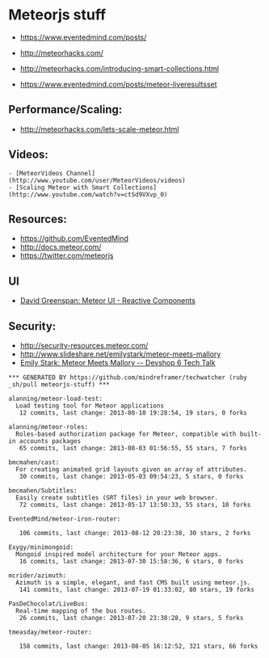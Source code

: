 # Meteorjs stuff

  - https://www.eventedmind.com/posts/
  - http://meteorhacks.com/

  - http://meteorhacks.com/introducing-smart-collections.html
  - https://www.eventedmind.com/posts/meteor-liveresultsset


## Performance/Scaling:
  - http://meteorhacks.com/lets-scale-meteor.html

## Videos:
    - [MeteorVideos Channel](http://www.youtube.com/user/MeteorVideos/videos)
    - [Scaling Meteor with Smart Collections](http://www.youtube.com/watch?v=ctSd9VXvp_0)


## Resources:
  - https://github.com/EventedMind
  - http://docs.meteor.com/
  - https://twitter.com/meteorjs


## UI
  - [David Greenspan: Meteor UI - Reactive Components](http://www.youtube.com/watch?v=pGQ-ax5cFnk)

## Security:
  - http://security-resources.meteor.com/
  - http://www.slideshare.net/emilystark/meteor-meets-mallory
  - [Emily Stark: Meteor Meets Mallory -- Devshop 6 Tech Talk](http://www.youtube.com/watch?v=79uMp-S23MA)



<!-- PROJECTS_LIST_START -->
    *** GENERATED BY https://github.com/mindreframer/techwatcher (ruby _sh/pull meteorjs-stuff) *** 

    alanning/meteor-load-test:
      Load testing tool for Meteor applications
       12 commits, last change: 2013-08-10 19:28:54, 19 stars, 0 forks

    alanning/meteor-roles:
      Roles-based authorization package for Meteor, compatible with built-in accounts packages
       65 commits, last change: 2013-08-03 01:56:55, 55 stars, 7 forks

    bmcmahen/cast:
      For creating animated grid layouts given an array of attributes.
       30 commits, last change: 2013-05-03 09:54:23, 5 stars, 0 forks

    bmcmahen/Subtitles:
      Easily create subtitles (SRT files) in your web browser.
       72 commits, last change: 2013-05-17 13:50:33, 55 stars, 10 forks

    EventedMind/meteor-iron-router:

       106 commits, last change: 2013-08-12 20:23:38, 30 stars, 2 forks

    Exygy/minimongoid:
      Mongoid inspired model architecture for your Meteor apps.
       16 commits, last change: 2013-07-30 15:58:36, 6 stars, 0 forks

    mcrider/azimuth:
      Azimuth is a simple, elegant, and fast CMS built using meteor.js.
       141 commits, last change: 2013-07-19 01:33:02, 80 stars, 19 forks

    PasDeChocolat/LiveBus:
      Real-time mapping of the bus routes.
       26 commits, last change: 2013-07-20 23:38:28, 9 stars, 5 forks

    tmeasday/meteor-router:

       158 commits, last change: 2013-08-05 16:12:52, 321 stars, 66 forks
<!-- PROJECTS_LIST_END -->
